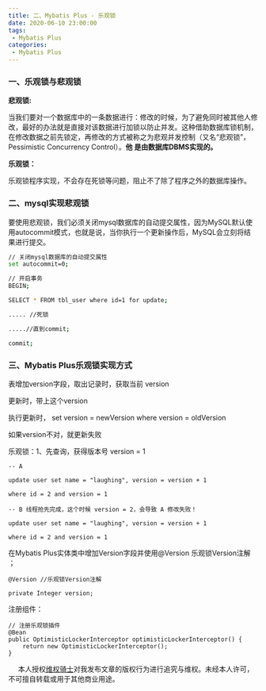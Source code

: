 ```yaml
---
title: 二、Mybatis Plus - 乐观锁
date: 2020-06-10 23:00:00
tags:
 - Mybatis Plus
categories:
 - Mybatis Plus
---
```




### 一、乐观锁与悲观锁

**悲观锁:**<br>

​	当我们要对一个数据库中的一条数据进行：修改的时候，为了避免同时被其他人修改，最好的办法就是直接对该数据进行加锁以防止并发。这种借助数据库锁机制，在修改数据之前先锁定，再修改的方式被称之为悲观并发控制（又名“悲观锁”，Pessimistic Concurrency Control）。**他 是由数据库DBMS实现的。**<br>

**乐观锁：**<br>

乐观锁程序实现，不会存在死锁等问题，阻止不了除了程序之外的数据库操作。<br>



### 二、mysql实现悲观锁

要使用悲观锁，我们必须关闭mysql数据库的自动提交属性，因为MySQL默认使用autocommit模式，也就是说，当你执行一个更新操作后，MySQL会立刻将结果进行提交。

```bash
// 关闭mysql数据库的自动提交属性
set autocommit=0;

// 开启事务
BEGIN;

SELECT * FROM tbl_user where id=1 for update;

..... //死锁

.....//直到commit;

commit;
```



### 三、Mybatis Plus乐观锁实现方式

表增加version字段，取出记录时，获取当前 version<br>

更新时，带上这个version<br>

执行更新时， set version = newVersion where version = oldVersion<br>

如果version不对，就更新失败<br>

乐观锁：1、先查询，获得版本号 version = 1 

```
-- A 

update user set name = "laughing", version = version + 1 

where id = 2 and version = 1 

-- B 线程抢先完成，这个时候 version = 2，会导致 A 修改失败！ 

update user set name = "laughing", version = version + 1 

where id = 2 and version = 1
```

在Mybatis Plus实体类中增加Version字段并使用@Version 乐观锁Version注解 ；

```
@Version //乐观锁Version注解 

private Integer version; 
```

注册组件：

```
// 注册乐观锁插件 
@Bean
public OptimisticLockerInterceptor optimisticLockerInterceptor() {
    return new OptimisticLockerInterceptor();
}
```




&nbsp;&nbsp;&nbsp;&nbsp; 本人授权[维权骑士](http://rightknights.com)对我发布文章的版权行为进行追究与维权。未经本人许可，不可擅自转载或用于其他商业用途。


